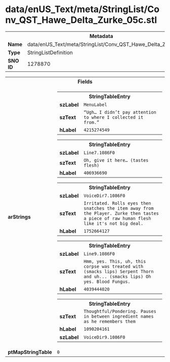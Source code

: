 <h1>data/enUS_Text/meta/StringList/Conv_QST_Hawe_Delta_Zurke_05c.stl</h1><table><tr><th colspan="100%">Metadata</th></tr><tr><td><b>Name</b></td><td>data/enUS_Text/meta/StringList/Conv_QST_Hawe_Delta_Zurke_05c.stl</td></tr><tr><td><b>Type</b></td><td>StringListDefinition</td></tr><tr><td><b>SNO ID</b></td><td>1278870</td></tr></table>

<table><tr><th colspan="100%">Fields</th></tr><tr><td><b>arStrings</b></td><td><table><tr><th colspan="100%">StringTableEntry</th></tr><tr><td><b>szLabel</b></td><td><code>MenuLabel</code></td></tr><tr><td><b>szText</b></td><td><code>“Ugh… I didn’t pay attention to where I collected it from.”</code></td></tr><tr><td><b>hLabel</b></td><td><code>4215274549</code></td></tr></table>


<table><tr><th colspan="100%">StringTableEntry</th></tr><tr><td><b>szLabel</b></td><td><code>Line7.1086F0</code></td></tr><tr><td><b>szText</b></td><td><code>Oh, give it here… (tastes flesh)</code></td></tr><tr><td><b>hLabel</b></td><td><code>406936690</code></td></tr></table>


<table><tr><th colspan="100%">StringTableEntry</th></tr><tr><td><b>szLabel</b></td><td><code>VoiceDir7.1086F0</code></td></tr><tr><td><b>szText</b></td><td><code>Irritated. Rolls eyes then snatches the item away from the Player. Zurke then tastes a piece of raw human flesh like it's not big deal. </code></td></tr><tr><td><b>hLabel</b></td><td><code>1752664127</code></td></tr></table>


<table><tr><th colspan="100%">StringTableEntry</th></tr><tr><td><b>szLabel</b></td><td><code>Line9.1086F0</code></td></tr><tr><td><b>szText</b></td><td><code>Hmm, yes. This, uh, this corpse was treated with (smacks lips) Serpent Thorn and uh... (smacks lips) Oh yes. Blood Fungus.</code></td></tr><tr><td><b>hLabel</b></td><td><code>4039444020</code></td></tr></table>


<table><tr><th colspan="100%">StringTableEntry</th></tr><tr><td><b>szText</b></td><td><code>Thoughtful/Pondering. Pauses in between ingredient names as he remembers them</code></td></tr><tr><td><b>hLabel</b></td><td><code>1090204161</code></td></tr><tr><td><b>szLabel</b></td><td><code>VoiceDir9.1086F0</code></td></tr></table>


</td></tr><tr><td><b>ptMapStringTable</b></td><td><code>0</code></td></tr></table>


